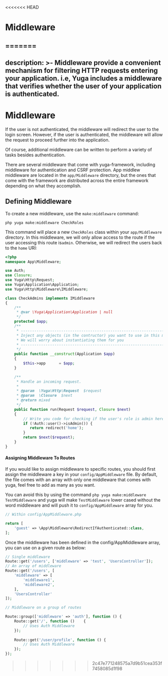 <<<<<<< HEAD
# Middleware

=======
---
description: >-
  Middleware provide a convenient mechanism for filtering HTTP requests entering
  your application. i.e, Yuga includes a middleware that verifies whether the
  user of your application is authenticated.
---

# Middleware

If the user is not authenticated, the middleware will redirect the user to the login screen. However, if the user is authenticated, the middleware will allow the request to proceed further into the application.

Of course, additional middleware can be written to perform a variety of tasks besides authentication. 

There are several middleware that come with yuga-framework, including middleware for authentication and CSRF protection. App middlew middleware are located in the `app/Middleware` directory, but the ones that come with the framework are distributed across the entire framework depending on what they accomplish.

## Defining Middleware

To create a new middleware, use the `make:middleware` command:

```text
php yuga make:middleware CheckRoles
```

This command will place a new `CheckRoles` class within your `app/Middleware` directory. In this middleware, we will only allow access to the route if the user accessing this route is`admin`. Otherwise, we will redirect the users back to the `home` URI:

```php
<?php
namespace App\Middleware;

use Auth;
use Closure;
use Yuga\Http\Request;
use Yuga\Application\Application;
use Yuga\Http\Middleware\IMiddleware;

class CheckAdmins implements IMiddleware
{
    /**
     * @var \Yuga\Application\Application | null
     */
    protected $app;
    /**
     * -------------------------------------------------------------------------
     * Inject any objects (in the contructor) you want to use in this middleware
     * We will worry about instantiating them for you
     * -------------------------------------------------------------------------
     */
    public function __construct(Application $app)
    {
        $this->app      = $app;
    }

    /**
     * Handle an incoming request.
     *
     * @param  \Yuga\Http\Request  $request
     * @param  \Closure  $next
     * @return mixed
     */
    public function run(Request $request, Closure $next)
    {
        // Write you code for checking if the user's role is admin here
        if (!Auth::user()->isAdmin()) {
           return redirect('home');
        }
        return $next($request);
    }
}
```

#### Assigning Middleware To Routes

If you would like to assign middleware to specific routes, you should first assign the middleware a key in your `config/AppMiddleware` file. By default, the file comes with an array with only one middleware that comes with yuga, feel free to add as many as you want.

You can avoid this by using the command `php yuga make:middleware TestMiddleware` and yuga will make `TestMiddleware` lower cased without the word middleware and will push it to `config/AppMiddleware` array for you.

```php
// Within config/AppMiddleware.php

return [
    'guest' => \App\Middleware\RedirectIfAuthenticated::class,
];
```

 Once the middleware has been defined in the config/AppMiddleware array, you can use on a given route as below:

```php
// Single middleware
Route::get('/users', ['middleware' => 'test', 'UsersController']);
// An array of middleware
Route::get('/users', [
    'middleware' => [
        'middleware1', 
        'middleware2',
    ], 
    'UsersController'
]);

// Middleware on a group of routes

Route::group(['middleware' => 'auth'], function () {
    Route::get('/', function ()    {
        // Uses Auth Middleware
    });
​
    Route::get('/user/profile', function () {
        // Uses Auth Middleware
    });
});
```

>>>>>>> 2c47e771248575a7d9b51cea353f7458085d1f98
